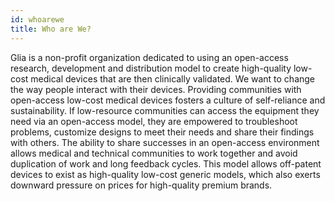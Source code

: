 ```yaml
---
id: whoarewe
title: Who are We?
---
```


Glia is a non-profit organization dedicated to using an open-access research, development and distribution model to create high-quality low-cost medical devices that are then clinically validated. 
We want to change the way people interact with their devices. Providing communities with open-access low-cost medical devices fosters a culture of self-reliance and sustainability. 
If low-resource communities can access the equipment they need via an open-access model, they are empowered to troubleshoot problems, customize designs to meet their needs and share their findings with others. 
The ability to share successes in an open-access environment allows medical and technical communities to work together and avoid duplication of work and long feedback cycles. 
This model allows off-patent devices to exist as high-quality low-cost generic models, which also exerts downward pressure on prices for high-quality premium brands.
